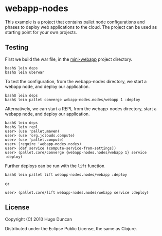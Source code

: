 # webapp-nodes

This example is a project that contains
[pallet](http://github.com/hugoduncan/pallet) node configurations and phases to
deploy web applications to the cloud.  The project can be used as starting point
for your own projects.

## Testing

First we build the war file, in the [mini-webapp](http://github.com/hugoduncan/pallet-examples/tree/master/mini-webapp/) project directory.

    bash$ lein deps
    bash$ lein uberwar

To test the configuration, from the webapp-nodes directory, we start a webapp
node, and deploy our application.

    bash$ lein deps
    bash$ lein pallet converge webapp-nodes.nodes/webapp 1 :deploy

Alternatively, we can start a REPL from the webapp-nodes directory,
start a webapp node, and deploy our application.

    bash$ lein deps
    bash$ lein repl
    user> (use 'pallet.maven)
    user> (use 'org.jclouds.compute)
    user> (use 'pallet.compute)
    user> (require 'webapp-nodes.nodes)
    user> (def service (compute-service-from-settings))
    user> (pallet.core/converge {webapp-nodes.nodes/webapp 1} service :deploy)

Further deploys can be run with the `lift` function.

    bash$ lein pallet lift webapp-nodes.nodes/webapp :deploy

or

    user> (pallet.core/lift webapp-nodes.nodes/webapp service :deploy)

## License

Copyright (C) 2010 Hugo Duncan

Distributed under the Eclipse Public License, the same as Clojure.
